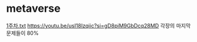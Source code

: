 # metaverse

[1주차.txt](https://github.com/user-attachments/files/22085185/1.txt)
https://youtu.be/usI18Izqiic?si=gD8piM9GbDcq28MD
각장의 마지막문제들이 80%
